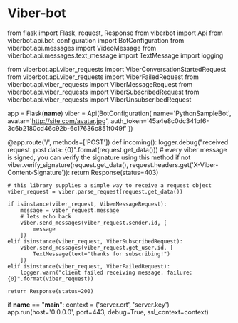 # Viber-bot

from flask import Flask, request, Response
from viberbot import Api
from viberbot.api.bot_configuration import BotConfiguration
from viberbot.api.messages import VideoMessage
from viberbot.api.messages.text_message import TextMessage
import logging

from viberbot.api.viber_requests import ViberConversationStartedRequest
from viberbot.api.viber_requests import ViberFailedRequest
from viberbot.api.viber_requests import ViberMessageRequest
from viberbot.api.viber_requests import ViberSubscribedRequest
from viberbot.api.viber_requests import ViberUnsubscribedRequest

app = Flask(__name__)
viber = Api(BotConfiguration(
    name='PythonSampleBot',
    avatar='http://site.com/avatar.jpg',
    auth_token='45a4e8c0dc341bf6-3c6b2180cd46c92b-6c17636c851f049f'
))


@app.route('/', methods=['POST'])
def incoming():
    logger.debug("received request. post data: {0}".format(request.get_data()))
    # every viber message is signed, you can verify the signature using this method
    if not viber.verify_signature(request.get_data(), request.headers.get('X-Viber-Content-Signature')):
        return Response(status=403)

    # this library supplies a simple way to receive a request object
    viber_request = viber.parse_request(request.get_data())

    if isinstance(viber_request, ViberMessageRequest):
        message = viber_request.message
        # lets echo back
        viber.send_messages(viber_request.sender.id, [
            message
        ])
    elif isinstance(viber_request, ViberSubscribedRequest):
        viber.send_messages(viber_request.get_user.id, [
            TextMessage(text="thanks for subscribing!")
        ])
    elif isinstance(viber_request, ViberFailedRequest):
        logger.warn("client failed receiving message. failure: {0}".format(viber_request))

    return Response(status=200)

if __name__ == "__main__":
    context = ('server.crt', 'server.key')
    app.run(host='0.0.0.0', port=443, debug=True, ssl_context=context)
